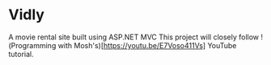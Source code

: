 # Vidly
A movie rental site built using ASP.NET MVC
This project will closely follow !(Programming with Mosh's)[https://youtu.be/E7Voso411Vs] YouTube tutorial.
